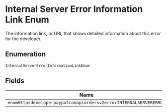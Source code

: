 
# Internal Server Error Information Link Enum

The information link, or URI, that shows detailed information about this error for the developer.

## Enumeration

`InternalServerErrorInformationLinkEnum`

## Fields

| Name |
|  --- |
| `enumHttpsdeveloperpaypalcomapiordersv2errorINTERNALSERVERERROR` |

